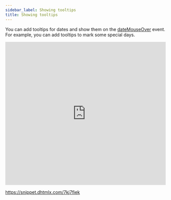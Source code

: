 ```yaml
---
sidebar_label: Showing tooltips 
title: Showing tooltips 
---
```


You can add tooltips for dates and show them on the [dateMouseOver](calendar/api/calendar_datemouseover_event.md) event. For example, you can add tooltips to mark some special days.

<iframe src="https://snippet.dhtmlx.com/t4jy4wrr?mode=result" frameborder="0" class="snippet_iframe" width="100%" height="450"></iframe>

https://snippet.dhtmlx.com/7kj7fiek

